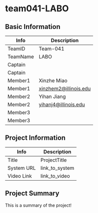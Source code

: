 # team041-LABO

## Basic Information

|   Info      |        Description     |
| ----------- | ---------------------- |
| TeamID      |        Team-041        |
| TeamName    |          LABO          |
| Captain     |                        |
| Captain     |                        |
| Member1     |       Xinzhe Miao      |
| Member1     |  xinzhem2@illinois.edu |
| Member2     |       Yihan Jiang      |
| Member2     |  yihanj4@illinois.edu  |
| Member3     |                        |
| Member3     |                        |

## Project Information

|   Info      |        Description     |
| ----------- | ---------------------- |
|  Title      |       ProjectTitle     |
| System URL  |      link_to_system    |
| Video Link  |      link_to_video     |

## Project Summary

This is a summary of the project!
